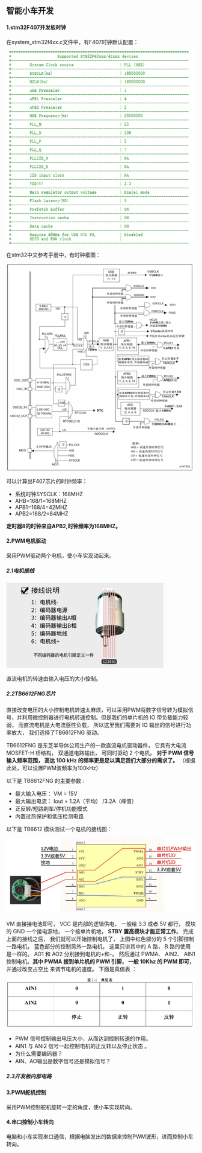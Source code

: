 ## 智能小车开发

#### 1.stm32F407开发板时钟

在system_stm32f4xx.c文件中，有F407时钟默认配置：

![F407时钟](https://raw.githubusercontent.com/yyhlovehh/yyhlovehh.github.io/master/202308201155129.png)

在stm32中文参考手册中，有时钟框图：

![时钟](https://raw.githubusercontent.com/yyhlovehh/yyhlovehh.github.io/master/202308201156244.png)

可以计算出F407芯片的时钟频率：

- 系统时钟SYSCLK：168MHZ
- AHB=168/1=168MHZ
- APB1=168/4=42MHZ
- APB2=168/2=84MHZ

**定时器8的时钟来自APB2,时钟频率为168MHZ。**

#### 2.PWM电机驱动

采用PWM驱动两个电机，使小车实现动起来。

##### 2.1电机接线

<img src="https://raw.githubusercontent.com/yyhlovehh/yyhlovehh.github.io/master/202308201224246.png" alt="电机接线" style="zoom:50%;" />

直流电机的转速由输入电压的大小控制。

##### 2.2TB6612FNG芯片

直接改变电压的大小控制电机转速太麻烦，可以采用PWM将数字信号转为模拟信号，并利用微控制器进行电机转速控制。但是我们的单片机的 IO 带负载能力较弱， 而直流电机是大电流感性负载， 所以这里我们需要对 IO 输出的信号进行功率放大， 我们选择了TB6612FNG 驱动。  

TB6612FNG 是东芝半导体公司生产的一款直流电机驱动器件， 它具有大电流MOSFET-H 桥结构， 双通道电路输出， 可同时驱动 2 个电机。  **对于 PWM 信号输入频率范围， 高达 100 kHz 的频率更是足以满足我们大部分的需求了。**  （根据此处，可以设置PWM波频率为100kHz）

以下是 TB6612FNG 的主要参数 :

- 最大输入电压： VM = 15V
- 最大输出电流： Iout = 1.2A（平均） /3.2A（峰值）
- 正反转/短路刹车/停机功能模式
- 内置过热保护和低压检测电路

以下是 TB6612 模块测试一个电机的接线图：  

![电机芯片接线](https://raw.githubusercontent.com/yyhlovehh/yyhlovehh.github.io/master/202308201235207.png)

VM 直接接电池即可， VCC 是内部的逻辑供电， 一般给 3.3 或者 5V 都行， 模块的 GND 一个接电源地， 一个接单片机地， **STBY 置高模块才能正常工作**。 完成上面的接线之后， 我们就可以开始控制电机了， 上图中红色部分的 5 个引脚控制一路电机， 蓝色部分的控制另外一路电机， 这里只讲其中的 A 路， B 路的使用是一样的。 AO1 和 AO2 分别接到电机的+和-。 然后通过 PWMA、 AIN2、 AIN1 控制电机。**其中 PWMA 接到单片机的 PWM 引脚， 一般 10Khz 的 PWM 即可**， 并通过改变占空比 来调节电机的速度。 下面是真值表 ：

![电机芯片真值表](https://raw.githubusercontent.com/yyhlovehh/yyhlovehh.github.io/master/202308201239503.png)

- PWM 信号控制输出电压大小，从而达到控制转速的作用。
- AIN1 与 ANI2 信号一起控制电机的正反转以及停止状态 。
- 为什么需要编码器？
- AIN、AO输出是数字信号还是模拟信号？

##### 2.3开发板内部电路



#### 3.PWM舵机控制

采用PWM控制舵机旋转一定的角度，使小车实现转向。

#### 4.串口控制小车转向

电脑和小车实现串口通信，根据电脑发出的数据来控制PWM波形，进而控制小车转向。